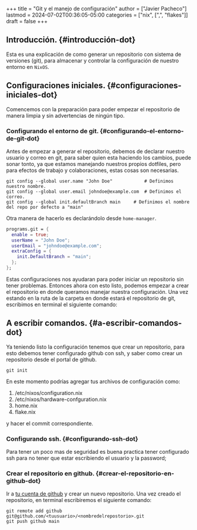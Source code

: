 +++
title = "Git y el manejo de configuración"
author = ["Javier Pacheco"]
lastmod = 2024-07-02T00:36:05-05:00
categories = ["nix", [",", "flakes"]]
draft = false
+++




## Introducción. {#introducción-dot}

Esta es una explicación de como generar un repositorio con sistema de versiones (git), para almacenar y controlar la configuración de nuestro entorno en `NixOS`.


## Configuraciones iniciales. {#configuraciones-iniciales-dot}

Comencemos con la preparación para poder empezar el repositorio de manera limpia y sin advertencias de ningún tipo.


### Configurando el entorno de git. {#configurando-el-entorno-de-git-dot}

Antes de empezar a generar el repositorio, debemos de declarar nuestro usuario y correo en git, para saber quien esta haciendo los cambios, puede sonar tonto, ya que estamos manejando nuestros propios dotfiles, pero para efectos de trabajo y colaboraciones, estas cosas son necesarias.

```shell
git config --global user.name "John Doe" 			# Definimos nuestro nombre.
git config --global user.email johndoe@example.com 	# Definimos el correo.
git config --global init.defaultBranch main		# Definimos el nombre del repo por defecto a "main"
```

Otra manera de hacerlo es declarándolo desde `home-manager`.

```nix
programs.git = {
  enable = true;
  userName = "John Doe";
  userEmail = "johndoe@example.com";
  extraConfig = {
    init.DefaultBranch = "main";
  };
};
```

Estas configuraciones nos ayudaran para poder iniciar un repositorio sin tener problemas.
Entonces ahora con esto listo, podemos empezar a crear el repositorio en donde queramos manejar nuestra configuración. Una vez estando en la ruta de la carpeta en donde estará el repositorio de git, escribimos en terminal el siguiente comando:


## A escribir comandos. {#a-escribir-comandos-dot}

Ya teniendo listo la configuración tenemos que crear un repositorio, para esto debemos tener configurado github con ssh, y saber como crear un repositorio desde el portal de github.

```shell
git init
```

En este momento podrías agregar tus archivos de configuración como:

1.  /etc/nixos/configuration.nix
2.  /etc/nixos/hardware-confguration.nix
3.  home.nix
4.  flake.nix

y hacer el commit correspondiente.


### Configurando ssh. {#configurando-ssh-dot}

Para tener un poco mas de seguridad es buena practica tener configurado ssh para no tener que estar escribiendo el usuario y la password;


### Crear el repositorio en github. {#crear-el-repositorio-en-github-dot}

Ir a [tu cuenta de github](https:github.com) y crear un nuevo repositorio. Una vez creado el repositorio, en terminal escribiremos el siguiente comando:

```shell
git remote add github git@github.com/<tuusuario>/<nombredelrepostorio>.git
git push github main
```
